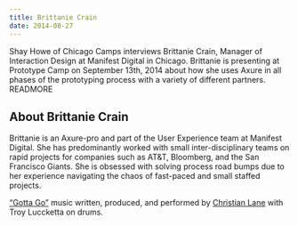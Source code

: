 ```yaml
---
title: Brittanie Crain
date: 2014-08-27
---
```


Shay Howe of Chicago Camps interviews Brittanie Crain, Manager of Interaction Design at Manifest Digital in Chicago. Brittanie is presenting at Prototype Camp on September 13th, 2014 about how she uses Axure in all phases of the prototyping process with a variety of different partners. READMORE

## About Brittanie Crain

Brittanie is an Axure-pro and part of the User Experience team at Manifest Digital. She has predominantly worked with small inter-disciplinary teams on rapid projects for companies such as AT&amp;T, Bloomberg, and the San Francisco Giants. She is obsessed with solving process road bumps due to her experience navigating the chaos of fast-paced and small staffed projects.

<a href="https://soundcloud.com/clane01/04-gotta-go" rel="nofollow">&#8220;Gotta Go&#8221;</a> music written, produced, and performed by <a href="https://twitter.com/christianlane01" rel="nofollow">Christian Lane</a> with Troy Luccketta on drums.

